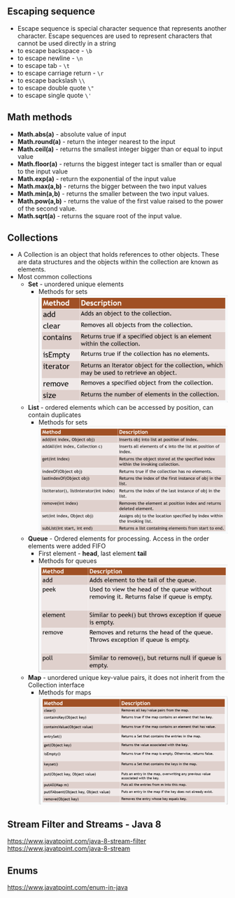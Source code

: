 ## Escaping sequence

* Escape sequence is special character sequence that represents another character. Escape sequences are
used to represent characters that cannot be used directly in a string
* to escape backspace -  `\b`
* to escape newline - `\n`
* to escape tab - `\t`
* to escape carriage return - `\r`
* to escape backslash `\\`
* to escape double quote `\"`
* to escape single quote `\'` 

## Math methods

* **Math.abs(a)** - absolute value of input
* **Math.round(a)** - return the integer nearest to the input 
* **Math.ceil(a)** - returns the smallest integer bigger than or equal to input value 
* **Math.floor(a)** - returns the biggest integer tact is smaller than or equal to the input value 
* **Math.exp(a)** - return the exponential of the input value 
* **Math.max(a,b)** - returns the bigger between the two input values
* **Math.min(a,b)** - returns the smaller between the two input values.
* **Math.pow(a,b)** - returns the value of the first value raised to the power of the
  second value.
* **Math.sqrt(a)** - returns the square root of the input value.

## Collections

* A Collection is an object that holds references to other objects. These are data structures and the objects within the collection are known as elements.
* Most common collections
  * **Set** - unordered unique elements
    * Methods for sets
      ![set methods](z-setmethods.png)
  * **List** - ordered elements which can be accessed by position, can contain duplicates
    * Methods for sets
      ![list methods](z-listmethods.png)
  * **Queue** - Ordered elements for processing. Access in the order elements were added FIFO
    * First element - **head**, last element **tail**
    * Methods for queues
      ![queue methods](z-queuemethods.png)
  * **Map**  - unordered unique key-value pairs, it does not inherit from the Collection interface
    * Methods for maps
      ![queue methods](z-mapmethods.png)


## Stream Filter and Streams - Java 8

<https://www.javatpoint.com/java-8-stream-filter>
<https://www.javatpoint.com/java-8-stream>

## Enums

<https://www.javatpoint.com/enum-in-java>